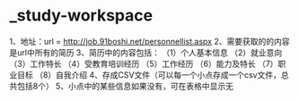 # _study-workspace


1、地址：url = http://job.91boshi.net/personnellist.aspx
2、需要获取的的内容是url中所有的简历
3、简历中的内容包括：
（1）个人基本信息
（2）就业意向
（3）工作特长
（4）受教育培训经历
（5）工作经历
（6）能力及特长
（7）职业目标
（8）自我介绍
4、存成CSV文件（可以每一个小点存成一个csv文件，总共包括8个）
5、小点中的某些信息如果没有，可在表格中显示无